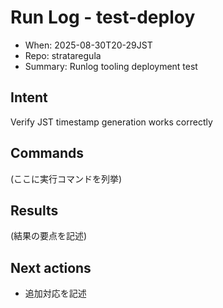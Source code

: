 # Run Log - test-deploy
- When: 2025-08-30T20-29JST
- Repo: strataregula
- Summary: Runlog tooling deployment test

## Intent
Verify JST timestamp generation works correctly

## Commands
(ここに実行コマンドを列挙)

## Results
(結果の要点を記述)

## Next actions
- 追加対応を記述
